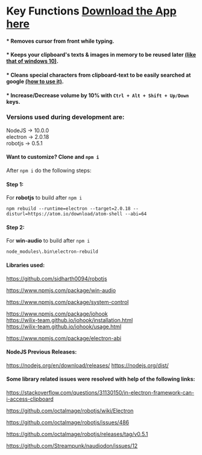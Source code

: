 # Key Functions <a href="https://github.com/abdulmoizhussain/key-functions-electron/releases">Download the App here</a>

#### * Removes cursor from front while typing.
#### * Keeps your clipboard's texts & images in memory to be reused later <a href="https://www.addictivetips.com/windows-tips/view-clipboard-history-on-windows-10/">(like that of windows 10)</a>.
#### * Cleans special characters from clipboard-text to be easily searched at google <a href="https://github.com/abdulmoizhussain/key-functions#clean-special-characters-from-clipboard">(how to use it)</a>.
#### * Increase/Decrease volume by 10% with `Ctrl + Alt + Shift + Up/Down` keys.

### Versions used during development are:
NodeJS -> 10.0.0 <br>
electron -> 2.0.18 <br>
robotjs -> 0.5.1 <br>

#### Want to customize? Clone and `npm i`
After `npm i` do the following steps:

#### Step 1:
For **robotjs** to build after `npm i`

`npm rebuild --runtime=electron --target=2.0.18 --disturl=https://atom.io/download/atom-shell --abi=64`

#### Step 2:
For **win-audio** to build after `npm i`

`node_modules\.bin\electron-rebuild`

#### Libraries used:
https://github.com/sidharth0094/robotjs

https://www.npmjs.com/package/win-audio

https://www.npmjs.com/package/system-control

https://www.npmjs.com/package/iohook <br>
https://wilix-team.github.io/iohook/installation.html <br>
https://wilix-team.github.io/iohook/usage.html <br>

https://www.npmjs.com/package/electron-abi


#### NodeJS Previous Releases:
https://nodejs.org/en/download/releases/
https://nodejs.org/dist/


#### Some library related issues were resolved with help of the following links:

https://stackoverflow.com/questions/31130150/in-electron-framework-can-i-access-clipboard

https://github.com/octalmage/robotjs/wiki/Electron

https://github.com/octalmage/robotjs/issues/486

https://github.com/octalmage/robotjs/releases/tag/v0.5.1

https://github.com/Streampunk/naudiodon/issues/12
